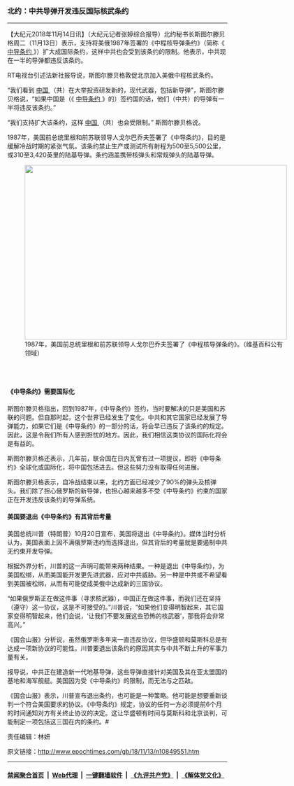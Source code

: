 ### 北约：中共导弹开发违反国际核武条约
------------------------

<p>
 【大纪元2018年11月14日讯】（大纪元记者张婷综合报导）北约秘书长斯图尔滕贝格周二（11月13日）表示，支持将美俄1987年签署的《中程核导弹条约》（简称《
 <a href="http://www.epochtimes.com/gb/tag/%E4%B8%AD%E5%AF%BC%E6%9D%A1%E7%BA%A6.html">
  中导条约
 </a>
 》）扩大成国际条约，这样中共也会受到该条约的限制。他表示，中共现在一半的导弹都违反该条约。
</p>
<p>
 RT电视台引述法新社报导说，斯图尔滕贝格敦促北京加入美俄中程核武条约。
</p>
<p>
 “我们看到
 <a href="http://www.epochtimes.com/gb/tag/%E4%B8%AD%E5%9B%BD.html">
  中国
 </a>
 （共）在大举投资研发新的，现代武器，包括新导弹”，斯图尔滕贝格说，“如果中国是（《
 <a href="http://www.epochtimes.com/gb/tag/%E4%B8%AD%E5%AF%BC%E6%9D%A1%E7%BA%A6.html">
  中导条约
 </a>
 》的）签约国的话，他们（中共）的导弹有一半将违反该条约。”
</p>
<p>
 “我们支持扩大该条约，这样
 <a href="http://www.epochtimes.com/gb/tag/%E4%B8%AD%E5%9B%BD.html">
  中国
 </a>
 （共）也会受限制。” 斯图尔滕贝格说。
</p>
<p>
 1987年，美国前总统里根和前苏联领导人戈尔巴乔夫签署了《中导条约》，目的是缓解冷战时期的紧张气氛。该条约禁止生产或测试所有射程为500至5,500公里，或310至3,420英里的陆基导弹。条约涵盖携带核弹头和常规弹头的陆基导弹。
</p>
<figure class="wp-caption aligncenter" id="attachment_10849557" style="width: 600px">
 <a href="http://i.epochtimes.com/assets/uploads/2018/11/Reagan_and_Gorbachev_signing-600x399.jpg">
  <img alt="" class="size-large wp-image-10849557" height="399" src="http://i.epochtimes.com/assets/uploads/2018/11/Reagan_and_Gorbachev_signing-600x399-600x399.jpg" width="600"/>
 </a>
 <br/><figcaption class="wp-caption-text">
  1987年，美国前总统里根和前苏联领导人戈尔巴乔夫签署了《中程核导弹条约》。（维基百科公有领域）
 </figcaption><br/>
</figure><br/>
<h4>
 《中导条约》需要国际化
</h4>
<p>
 斯图尔滕贝格指出，回到1987年，《中导条约》签约，当时要解决的只是美国和苏联的问题。但自那时起，这个世界已经发生了变化。中共和其它国家已经发展了导弹能力，如果它们是《中导条约》的一部分的话，将会早已违反了该条约的规定。因此，这是令我们所有人感到担忧的地方。因此，我们相信这类协议的国际化将会是有益的。
</p>
<p>
 斯图尔滕贝格还表示，几年前，联合国在日内瓦曾有过一项提议，即将《中导条约》全球化或国际化，将中国包括进去。但这些努力没有取得任何进展。
</p>
<p>
 斯图尔滕贝格表示，自冷战结束以来，北约方面已经减少了90%的弹头及核弹头。我们除了担心俄罗斯的新导弹，也担心越来越多不受《中导条约》约束的国家正在开发违反该条约的导弹系统。
</p>
<h4>
 美国要退出《中导条约》有其背后考量
</h4>
<p>
 美国总统川普（特朗普）10月20日宣布，美国将退出《中导条约》。媒体当时分析认为，美国表面上因不满俄罗斯违约而选择退出，但其背后的考量就是要遏制中共无约束开发导弹。
</p>
<p>
 根据外界分析，川普的这一声明可能带来两种结果。一种是退出《中导条约》，为美国松绑，从而美国能开发更先进武器，应对中共威胁。另一种是中共或不希望看到美国被松绑，从而有可能促成美俄中达成新的三国协议。
</p>
<p>
 “如果俄罗斯正在做这件事（寻求核武器），中国正在做这件事，而我们还在坚持（遵守）这一协议，这是不可接受的。”川普说，“如果他们变得明智起来，其它国家变得明智起来，他们会说，‘让我们不要发展这些恐怖的核武器’，那我将会非常高兴。”
</p>
<p>
 《国会山报》分析说，虽然俄罗斯多年来一直违反协议，但华盛顿和莫斯科总是有达成一项新协议的可能性。川普要退出该条约的原因其实与中共不断上升的军事力量有关。
</p>
<p>
 报导说，中共正在建造新一代地基导弹，这些导弹直接针对美国及其在亚太盟国的基地和海军舰艇。美国因为受《中导条约》的限制，而无法与之匹敌。
</p>
<p>
 《国会山报》表示，川普宣布退出条约，也可能是一种策略。他可能是想要重新谈判一个符合美国要求的协议。《中导条约》规定，协议的任何一方必须提前6个月的时间通知对方有关终止协议的决定。这让华盛顿有时间与莫斯科和北京谈判，可能制定一项包括这三国在内的条约。#
</p>
<p>
 责任编辑：林妍
</p>

原文链接：http://www.epochtimes.com/gb/18/11/13/n10849551.htm


------------------------
#### [禁闻聚合首页](https://github.com/gfw-breaker/banned-news/blob/master/README.md) &nbsp;|&nbsp; [Web代理](https://github.com/gfw-breaker/open-proxy/blob/master/README.md) &nbsp;|&nbsp; [一键翻墙软件](https://github.com/gfw-breaker/nogfw/blob/master/README.md) &nbsp;|&nbsp; [《九评共产党》](https://github.com/gfw-breaker/9ping.md/blob/master/README.md#九评之一评共产党是什么) &nbsp;|&nbsp; [《解体党文化》](https://github.com/gfw-breaker/jtdwh.md/blob/master/README.md#绪论)